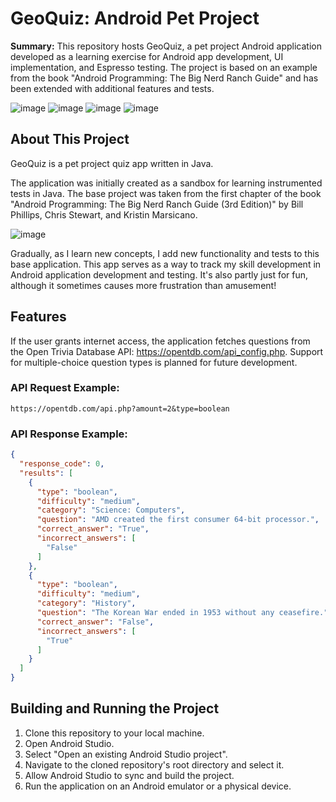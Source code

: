 # GeoQuiz: Android Pet Project

**Summary:** This repository hosts GeoQuiz, a pet project Android application developed as a learning exercise for Android app development, UI implementation, and Espresso testing. The project is based on an example from the book "Android Programming: The Big Nerd Ranch Guide" and has been extended with additional features and tests.

![image](https://github.com/user-attachments/assets/38099dab-243a-4f18-b84d-1306cc1152eb)
![image](https://github.com/user-attachments/assets/a3d4bed4-fdef-45c2-bb1c-ba50345548b9)
![image](https://github.com/user-attachments/assets/600c17e5-85a6-4541-a5ba-80dee8634861)
![image](https://github.com/user-attachments/assets/19492d71-3d59-4d15-abd6-483370150954)

## About This Project

GeoQuiz is a pet project quiz app written in Java.

The application was initially created as a sandbox for learning instrumented tests in Java. The base project was taken from the first chapter of the book "Android Programming: The Big Nerd Ranch Guide (3rd Edition)" by Bill Phillips, Chris Stewart, and Kristin Marsicano.

![image](https://github.com/user-attachments/assets/b00cdc0c-14f1-4d6b-8673-aeaf93d34320)

Gradually, as I learn new concepts, I add new functionality and tests to this base application. This app serves as a way to track my skill development in Android application development and testing. It's also partly just for fun, although it sometimes causes more frustration than amusement!

## Features

If the user grants internet access, the application fetches questions from the Open Trivia Database API: https://opentdb.com/api_config.php.
Support for multiple-choice question types is planned for future development.

### API Request Example:
`https://opentdb.com/api.php?amount=2&type=boolean`

### API Response Example:

```json
{
  "response_code": 0,
  "results": [
    {
      "type": "boolean",
      "difficulty": "medium",
      "category": "Science: Computers",
      "question": "AMD created the first consumer 64-bit processor.",
      "correct_answer": "True",
      "incorrect_answers": [
        "False"
      ]
    },
    {
      "type": "boolean",
      "difficulty": "medium",
      "category": "History",
      "question": "The Korean War ended in 1953 without any ceasefire.",
      "correct_answer": "False",
      "incorrect_answers": [
        "True"
      ]
    }
  ]
}
```

## Building and Running the Project

1.  Clone this repository to your local machine.
2.  Open Android Studio.
3.  Select "Open an existing Android Studio project".
4.  Navigate to the cloned repository's root directory and select it.
5.  Allow Android Studio to sync and build the project.
6.  Run the application on an Android emulator or a physical device.
